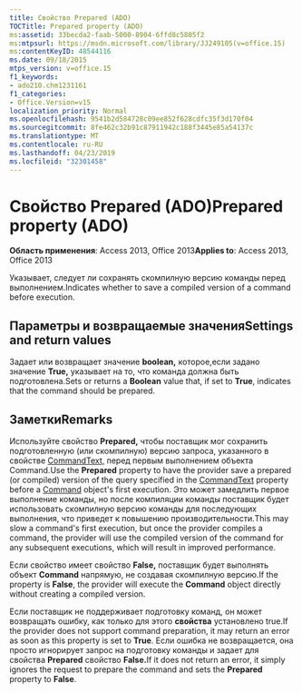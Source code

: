 ```yaml
---
title: Свойство Prepared (ADO)
TOCTitle: Prepared property (ADO)
ms:assetid: 33becda2-faab-5000-8904-6ffd8c5805f2
ms:mtpsurl: https://msdn.microsoft.com/library/JJ249105(v=office.15)
ms:contentKeyID: 48544116
ms.date: 09/18/2015
mtps_version: v=office.15
f1_keywords:
- ado210.chm1231161
f1_categories:
- Office.Version=v15
localization_priority: Normal
ms.openlocfilehash: 9541b2d584728c09ee852f628cdfc35f3d170f04
ms.sourcegitcommit: 8fe462c32b91c87911942c188f3445e85a54137c
ms.translationtype: MT
ms.contentlocale: ru-RU
ms.lasthandoff: 04/23/2019
ms.locfileid: "32301458"
---
```

# <a name="prepared-property-ado"></a><span data-ttu-id="123fa-102">Свойство Prepared (ADO)</span><span class="sxs-lookup"><span data-stu-id="123fa-102">Prepared property (ADO)</span></span>


<span data-ttu-id="123fa-103">**Область применения**: Access 2013, Office 2013</span><span class="sxs-lookup"><span data-stu-id="123fa-103">**Applies to**: Access 2013, Office 2013</span></span>

<span data-ttu-id="123fa-104">Указывает, следует ли сохранять скомпилную версию команды перед выполнением.</span><span class="sxs-lookup"><span data-stu-id="123fa-104">Indicates whether to save a compiled version of a command before execution.</span></span>

## <a name="settings-and-return-values"></a><span data-ttu-id="123fa-105">Параметры и возвращаемые значения</span><span class="sxs-lookup"><span data-stu-id="123fa-105">Settings and return values</span></span>

<span data-ttu-id="123fa-106">Задает или возвращает значение **boolean,** которое,если задано значение **True,** указывает на то, что команда должна быть подготовлена.</span><span class="sxs-lookup"><span data-stu-id="123fa-106">Sets or returns a **Boolean** value that, if set to **True**, indicates that the command should be prepared.</span></span>

## <a name="remarks"></a><span data-ttu-id="123fa-107">Заметки</span><span class="sxs-lookup"><span data-stu-id="123fa-107">Remarks</span></span>

<span data-ttu-id="123fa-108">Используйте свойство **Prepared,** чтобы поставщик мог сохранить подготовленную (или скомпилную) версию [](command-object-ado.md) запроса, указанного в свойстве [CommandText,](commandtext-property-ado.md) перед первым выполнением объекта Command.</span><span class="sxs-lookup"><span data-stu-id="123fa-108">Use the **Prepared** property to have the provider save a prepared (or compiled) version of the query specified in the [CommandText](commandtext-property-ado.md) property before a [Command](command-object-ado.md) object's first execution.</span></span> <span data-ttu-id="123fa-109">Это может замедлить первое выполнение команды, но после компиляции команды поставщик будет использовать скомпилную версию команды для последующих выполнения, что приведет к повышению производительности.</span><span class="sxs-lookup"><span data-stu-id="123fa-109">This may slow a command's first execution, but once the provider compiles a command, the provider will use the compiled version of the command for any subsequent executions, which will result in improved performance.</span></span>

<span data-ttu-id="123fa-110">Если свойство имеет свойство **False,** поставщик будет выполнять объект **Command** напрямую, не создавая скомпилную версию.</span><span class="sxs-lookup"><span data-stu-id="123fa-110">If the property is **False**, the provider will execute the **Command** object directly without creating a compiled version.</span></span>

<span data-ttu-id="123fa-111">Если поставщик не поддерживает подготовку команд, он может возвращать ошибку, как только для этого **свойства** установлено true.</span><span class="sxs-lookup"><span data-stu-id="123fa-111">If the provider does not support command preparation, it may return an error as soon as this property is set to **True**.</span></span> <span data-ttu-id="123fa-112">Если ошибка не возвращается, она просто игнорирует запрос на подготовку команды и задает для свойства **Prepared** свойство **False.**</span><span class="sxs-lookup"><span data-stu-id="123fa-112">If it does not return an error, it simply ignores the request to prepare the command and sets the **Prepared** property to **False**.</span></span>

